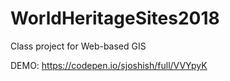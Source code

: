 # WorldHeritageSites2018
Class project for Web-based GIS


DEMO: https://codepen.io/sjoshish/full/VVYpyK

